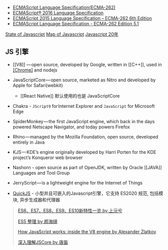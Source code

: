 - [ECMAScript Language Specification(ECMA-262)](http://www.ecma-international.org/ecma-262/)
- [ECMAScript® 2016 Language Specification](http://www.ecma-international.org/ecma-262/7.0/index.html)
- [ECMAScript 2015 Language Specification – ECMA-262 6th Edition](http://www.ecma-international.org/ecma-262/6.0/)
- [ECMAScript Language Specification - ECMA-262 Edition 5.1](http://www.ecma-international.org/ecma-262/5.1/)


[State of Javascript](https://stateofjs.com/)
[Map of Javascript](https://github.com/mechaniac/Map-of-Javascript)
[Javascript 20年](https://github.com/doodlewind/jshistory-cn)
## JS 引擎
- [[V8]] — open source, developed by Google, written in [[C++]], used in [[Chrome]](blink) and nodejs
- JavaScriptCore — open source, marketed as Nitro and developed by Apple for Safari(webkit)
	- [[React Native]] 默认使用的也是 JavaScriptCore
- Chakra - `JScript9` for Internet Explorer and `JavaScript` for Microsoft Edge
- SpiderMonkey — the first JavaScript engine, which back in the days powered Netscape Navigator, and today powers Firefox

- Rhino — managed by the Mozilla Foundation, open source, developed entirely in Java
- KJS — KDE’s engine originally developed by Harri Porten for the KDE project’s Konqueror web browser
- Nashorn - open source as part of OpenJDK, written by Oracle [[JAVA]] Languages and Tool Group
- JerryScript — is a lightweight engine for the Internet of Things
- [QuickJS](https://github.com/quickjs-zh/QuickJS) - 小型并且可嵌入的Javascript引擎，它支持 ES2020 规范, 包括模块, 异步生成器和代理器

> [ES6、ES7、ES8、ES9、ES10新特性一览 by 上沅兮](https://juejin.im/post/5ca2e1935188254416288eb2)
> 
> [ES5 整理 by 颜海镜](http://yanhaijing.com/es5/#about)
> 
> [How JavaScript works: inside the V8 engine by Alexander Zlatkov](https://blog.sessionstack.com/how-javascript-works-inside-the-v8-engine-5-tips-on-how-to-write-optimized-code-ac089e62b12e)
> 
> [深入理解JSCore by 唐笛](https://tech.meituan.com/2018/08/23/deep-understanding-of-jscore.html)